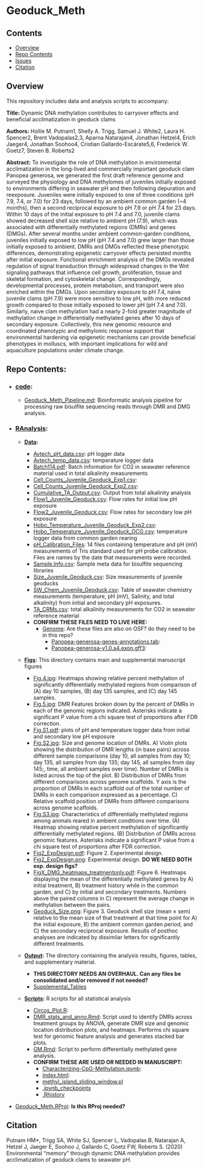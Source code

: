 # Geoduck_Meth

## Contents
- [Overview](#overview)
- [Repo Contents](#repo-contents)
- [Issues](https://github.com/hputnam/Geoduck_Meth/issues)
- [Citation](#citation)

## Overview
This repository includes data and analysis scripts to accompany:

**Title:** Dynamic DNA methylation contributes to carryover effects and beneficial acclimatization in geoduck clams

**Authors:** Hollie M. Putnam1, Shelly A. Trigg, Samuel J. White2, Laura H. Spencer2, Brent Vadopalas2,3, Aparna Natarajan4, Jonathan Hetzel4, Erich Jaeger4, Jonathan Soohoo4, Cristian Gallardo-Escárate5,6, Frederick W. Goetz7, Steven B. Roberts2

**Abstract:** To investigate the role of DNA methylation in environmental acclimatization in the long-lived and commercially important geoduck clam Panopea generosa, we generated the first draft reference genome and surveyed the physiology and DNA methylomes of juveniles initially exposed to environments differing in seawater pH and then following depuration and reexposure. Juveniles were initially exposed to one of three conditions (pH 7.9, 7.4, or 7.0) for 23 days, followed by an ambient common garden (~4 months), then a second reciprocal exposure to pH 7.9 or pH 7.4 for 23 days. Within 10 days of the initial exposure to pH 7.4 and 7.0, juvenile clams showed decreased shell size relative to ambient pH (7.9), which was associated with differentially methylated regions (DMRs) and genes (DMGs). After several months under ambient common-garden conditions, juveniles initially exposed to low pH (pH 7.4 and 7.0) grew larger than those initially exposed to ambient. DMRs and DMGs reflected these phenotypic differences, demonstrating epigenetic carryover effects persisted months after initial exposure. Functional enrichment analysis of the DMGs revealed regulation of signal transduction through widespread changes in the Wnt signaling pathways that influence cell growth, proliferation, tissue and skeletal formation, and cytoskeletal change. Correspondingly, developmental processes, protein metabolism, and transport were also enriched within the DMGs. Upon secondary exposure to pH 7.4, naive juvenile clams (pH 7.9) were more sensitive to low pH, with more reduced growth compared to those initially exposed to lower pH (pH 7.4 and 7.0). Similarly, naive clam methylation had a nearly 2-fold greater magnitude of methylation change in differentially methylated genes after 10 days of secondary exposure. Collectively, this new genomic resource and coordinated phenotypic and methylomic response support that environmental hardening via epigenetic mechanisms can provide beneficial phenotypes in molluscs, with important implications for wild and aquaculture populations under climate change.


## Repo Contents: 

- ### [code](https://github.com/hputnam/Geoduck_Meth/tree/master/code):
	- [Geoduck\_Meth\_Pipeline.md](https://github.com/hputnam/Geoduck_Meth/blob/master/code/Geoduck_Meth_Pipeline.md): Bioinformatic analysis pipeline for processing raw bisulfite sequencing reads through DMR and DMG analysis. 
 
- ### [RAnalysis](https://github.com/hputnam/Geoduck_Meth/tree/master/RAnalysis): 
			
	- **[Data](https://github.com/hputnam/Geoduck_Meth/tree/master/RAnalysis/Data):**
		- [Avtech\_pH\_data.csv](https://github.com/hputnam/Geoduck_Meth/blob/master/RAnalysis/Data/Avtech_pH_data.csv): pH logger data
		- [Avtech\_temp\_data.csv](https://github.com/hputnam/Geoduck_Meth/blob/master/RAnalysis/Data/Avtech_temp_data.csv): temperature logger data
		- [Batch114.pdf](https://github.com/hputnam/Geoduck_Meth/blob/master/RAnalysis/Data/Batch114.pdf): Batch information for CO2 in seawater reference material used in total alkalinity measurements
		- [Cell\_Counts\_Juvenile\_Geoduck\_Exp1.csv](https://github.com/hputnam/Geoduck_Meth/blob/master/RAnalysis/Data/Cell_Counts_Juvenile_Geoduck_Exp1.csv):  
		- [Cell\_Counts\_Juvenile\_Geoduck\_Exp2.csv](https://github.com/hputnam/Geoduck_Meth/blob/master/RAnalysis/Data/Cell_Counts_Juvenile_Geoduck_Exp2.csv): 
		- [Cumulative_TA_Output.csv](https://github.com/hputnam/Geoduck_Meth/blob/master/RAnalysis/Data/Cumulative_TA_Output.csv): Output from total alkalinity analysis
		- [Flow1\_Juvenile\_Geoduck.csv](https://github.com/hputnam/Geoduck_Meth/blob/master/RAnalysis/Data/Flow1_Juvenile_Geoduck.csv):  Flow rates for initial low pH exposure
		- [Flow2\_Juvenile\_Geoduck.csv](https://github.com/hputnam/Geoduck_Meth/blob/master/RAnalysis/Data/Flow2_Juvenile_Geoduck.csv):  Flow rates for secondary low pH exposure 
		- [Hobo\_Temperature\_Juvenile\_Geoduck_Exp2.csv](https://github.com/hputnam/Geoduck_Meth/blob/master/RAnalysis/Data/Hobo_Temperature_Juvenile_Geoduck_Exp2.csv):
		- [Hobo\_Temperature\_Juvenile\_Geoduck_OCG.csv](https://github.com/hputnam/Geoduck_Meth/blob/master/RAnalysis/Data/Hobo_Temperature_Juvenile_Geoduck_OCG.csv):  temperature logger data from common garden rearing
		- [pH\_Calibration_Files](https://github.com/hputnam/Geoduck_Meth/tree/master/RAnalysis/Data/pH_Calibration_Files):  14 files containing temperature and pH (mV) measurements of Tris standard used for pH probe calibration. Files are names by the date that measurements were recorded.
		- [Sample.Info.csv](https://github.com/hputnam/Geoduck_Meth/blob/master/RAnalysis/Data/Sample.Info.csv):  Sample meta data for bisulfite sequencing libraries
		- [Size\_Juvenile\_Geoduck.csv](https://github.com/hputnam/Geoduck_Meth/blob/master/RAnalysis/Data/Size_Juvenile_Geoduck.csv):  Size measurements of juvenile geoducks 
		- [SW\_Chem\_Juvenile\_Geoduck.csv](https://github.com/hputnam/Geoduck_Meth/blob/master/RAnalysis/Data/SW_Chem_Juvenile_Geoduck.csv):  Table of seawater chemistry measurements (temperature, pH (mV), Salinity, and total alkalinity) from initial and secondary pH exposures. 
		- [TA_CRMs.csv](https://github.com/hputnam/Geoduck_Meth/blob/master/RAnalysis/Data/TA_CRMs.csv):  total alkalinity measurements for CO2 in seawater reference material
		- **CONFIRM THESE FILES NEED TO LIVE HERE:**
			- [Genome](https://github.com/hputnam/Geoduck_Meth/tree/master/RAnalysis/Data/Genome): Are these files are also on OSF? do they need to be in this repo?
				- [Panopea-generosa-genes-annotations.tab](https://github.com/hputnam/Geoduck_Meth/blob/master/RAnalysis/Data/Genome/Panopea-generosa-genes-annotations.tab):
				- [Panopea-generosa-v1.0.a4.exon.gff3](https://github.com/hputnam/Geoduck_Meth/blob/master/RAnalysis/Data/Genome/Panopea-generosa-v1.0.a4.exon.gff3):
								
	- **[Figs](https://github.com/hputnam/Geoduck_Meth/blob/master/RAnalysis/Figs):** This directory contains main and supplemental manuscript figures
		- [Fig.4.jpg](https://github.com/hputnam/Geoduck_Meth/blob/master/RAnalysis/Figs/Fig.4.jpg):  Heatmaps showing relative percent methylation of significantly differentially methylated regions from comparison of (A) day 10 samples, (B) day 135 samples, and (C) day 145 samples.
		- [Fig.5.jpg](https://github.com/hputnam/Geoduck_Meth/blob/master/RAnalysis/Figs/Fig.5.jpg): DMR Features broken down by the percent of DMRs in each of the genomic regions indicated. Asterisks indicate a significant P value from a chi square test of proportions after FDR correction. 
		- [Fig.S1.pdf](https://github.com/hputnam/Geoduck_Meth/blob/master/RAnalysis/Figs/Fig.S1.pdf): plots of pH and temperature logger data from initial and secondary low pH exposure 
		- [Fig.S2.jpg](https://github.com/hputnam/Geoduck_Meth/blob/master/RAnalysis/Figs/Fig.S2.jpg):  Size and genome location of DMRs. A) Violin plots showing the distribution of DMR lengths (in base pairs) across different sample comparisons (day 10, all samples from day 10; day 135, all samples from day 135; day 145, all samples from day 145;, time, all ambient samples over time). Number of DMRs is listed across the top of the plot. B) Distribution of DMRs from different comparisons across genome scaffolds. Y axis is the proportion of DMRs in each scaffold out of the total number of DMRs in each comparison expressed as a percentage. C) Relative scaffold position of DMRs from different comparisons across genome scaffolds. 
		- [Fig.S3.jpg](https://github.com/hputnam/Geoduck_Meth/blob/master/RAnalysis/Figs/Fig.S3.jpg):  Characteristics of differentially methylated regions among animals reared in ambient conditions over time. (A) Heatmap showing relative percent methylation of significantly differentially methylated regions. (B) Distribution of DMRs across genomic features. Asterisks indicate a significant P value from a chi square test of proportions after FDR correction.
		- [Fig2_ExpDesign.pdf](https://github.com/hputnam/Geoduck_Meth/blob/master/RAnalysis/Figs/Fig2_ExpDesign.pdf): Figure 2. Experimental design.
		- [Fig2_ExpDesign.png](https://github.com/hputnam/Geoduck_Meth/blob/master/RAnalysis/Figs/Fig2_ExpDesign.png): Experimental design. **DO WE NEED BOTH exp. design figs?**
		- [FigX\_DMG\_heatmaps_treatmentonly.pdf](https://github.com/hputnam/Geoduck_Meth/blob/master/RAnalysis/Figs/FigX_DMG_heatmaps_treatmentonly.pdf): Figure 6. Heatmaps displaying the mean of the differentially methylated genes by A) initial treatment, B) treatment history while in the common garden, and C) by initial and secondary treatments.  Numbers above the paired columns in C) represent the average change in methylation between the pairs.
		- [Geoduck_Size.png](https://github.com/hputnam/Geoduck_Meth/blob/master/RAnalysis/Figs/Geoduck_Size.png): Figure 3. Geoduck shell size (mean ± sem) relative to the mean size of that treatment at that time point for A) the initial exposure, B) the ambient common garden period, and C) the secondary reciprocal exposure. Results of posthoc analyses are indicated by dissimilar letters for significantly different treatments.
		
	- **[Output](https://github.com/hputnam/Geoduck_Meth/tree/master/RAnalysis/Output):** The directory containing the analysis results, figures, tables, and supplementary material.
		- **THIS DIRECTORY NEEDS AN OVERHAUL. Can any files be consolidated and/or removed if not needed?** 
		- [Supplemental_Tables](https://github.com/hputnam/Geoduck_Meth/tree/master/RAnalysis/Output/Supplemental_Tables)
	
	- **[Scripts](https://github.com/hputnam/Geoduck_Meth/tree/master/RAnalysis/Scripts):** R scripts for all statistical analysis
		- [Circos_Plot.R](https://github.com/hputnam/Geoduck_Meth/blob/master/RAnalysis/Scripts/Circos_Plot.R):
		- [DMR\_stats\_and\_anno.Rmd](https://github.com/hputnam/Geoduck_Meth/blob/master/RAnalysis/Scripts/DMR_stats_and_anno.Rmd): Script used to identify DMRs across treatment groups by ANOVA, generate DMR size and genomic location distribution plots, and heatmaps. Performs chi square test for genomic feature analysis and generates stacked bar plots. 
		- [GM.Rmd](https://github.com/hputnam/Geoduck_Meth/blob/master/RAnalysis/Scripts/GM.Rmd): Script to perform differentially methylated gene analysis.
		- **CONFIRM THESE ARE USED OR NEEDED IN MANUSCRIPT:**
			- [Characterizing-CpG-Methylation.ipynb](https://github.com/hputnam/Geoduck_Meth/blob/master/RAnalysis/Scripts/Characterizing-CpG-Methylation.ipynb):
			- [index.html](https://github.com/hputnam/Geoduck_Meth/blob/master/RAnalysis/Scripts/index.html):
			- [methyl_island_sliding_window.pl](https://github.com/hputnam/Geoduck_Meth/blob/master/RAnalysis/Scripts/methyl_island_sliding_window.pl)
			- [.ipynb_checkpoints](https://github.com/hputnam/Geoduck_Meth/tree/master/RAnalysis/Scripts/.ipynb_checkpoints)
			- [.Rhistory](https://github.com/hputnam/Geoduck_Meth/blob/master/RAnalysis/Scripts/.Rhistory)


- [Geoduck_Meth.RProj](https://github.com/hputnam/Geoduck_Meth/blob/master/Geoduck_Meth.Rproj):  **Is this RProj needed?**

## Citation
Putnam HM*, Trigg SA, White SJ, Spencer L,  Vadopalas B, Natarajan A, Hetzel J, Jaeger E, Soohoo J, Gallardo C, Goetz FW,  Roberts S. (2020) Environmental “memory” through dynamic DNA methylation provides acclimatization of geoduck clams to seawater pH.
